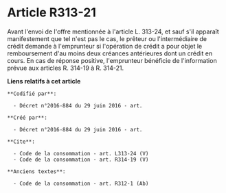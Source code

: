 # Article R313-21

Avant l'envoi de l'offre mentionnée à l'article L. 313-24, et sauf s'il apparaît manifestement que tel n'est pas le cas, le
prêteur ou l'intermédiaire de crédit demande à l'emprunteur si l'opération de crédit a pour objet le remboursement d'au moins
deux créances antérieures dont un crédit en cours. En cas de réponse positive, l'emprunteur bénéficie de l'information prévue
aux articles R. 314-19 à R. 314-21.

**Liens relatifs à cet article**

	**Codifié par**:

	  - Décret n°2016-884 du 29 juin 2016 - art.

	**Créé par**:

	  - Décret n°2016-884 du 29 juin 2016 - art.

	**Cite**:

	  - Code de la consommation - art. L313-24 (V)
	  - Code de la consommation - art. R314-19 (V)

	**Anciens textes**:

	  - Code de la consommation - art. R312-1 (Ab)
